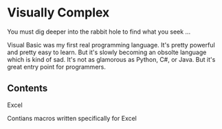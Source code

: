 # Visually Complex

You must dig deeper into the rabbit hole to find what you seek ...

Visual Basic was my first real programming language. It's pretty powerful and pretty easy to learn. But it's slowly becoming an obsolte language which is kind of sad. It's not as glamorous as Python, C#, or Java. But it's great entry point for programmers.

## Contents

Excel

Contians macros written specifically for Excel
